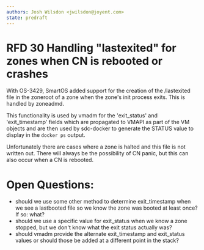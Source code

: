 ```yaml
---
authors: Josh Wilsdon <jwilsdon@joyent.com>
state: predraft
---
```


# RFD 30 Handling "lastexited" for zones when CN is rebooted or crashes

With OS-3429, SmartOS added support for the creation of the /lastexited file in
the zoneroot of a zone when the zone's init process exits. This is handled by
zoneadmd.

This functionality is used by vmadm for the 'exit_status' and 'exit_timestamp'
fields which are propagated to VMAPI as part of the VM objects and are then used
by sdc-docker to generate the STATUS value to display in the `docker ps` output.

Unfortunately there are cases where a zone is halted and this file is not
written out. There will always be the possibility of CN panic, but this can also
occur when a CN is rebooted.

# Open Questions:

 * should we use some other method to determine exit_timestamp when we see a
   lastbooted file so we know the zone was booted at least once? If so: what?
 * should we use a specific value for exit_status when we know a zone stopped,
   but we don't know what the exit status actually was?
 * should vmadm provide the alternate exit_timestamp and exit_status values or
   should those be added at a different point in the stack?

